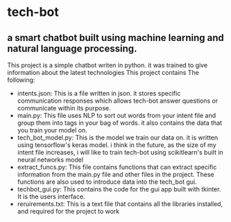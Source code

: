 # tech-bot
## a smart chatbot built using machine learning and natural language processing.

This project is a simple chatbot writen in python. it was trained to give information about the latest technologies
This project contains The following:

* intents.json: This is a file written in json. it stores specific communication responses which allows tech-bot answer questions or communicate within its purpose.
* main.py: This file uses NLP to sort out words from your intent file and group them into tags in your bag of words. it also contains the data that you train your model on.
* tech_bot_model.py: This is the model we train our data on. it is written using tensorflow's keras model. i think in the future, as the size of my intent file increases, i will like to train tech-bot using scikitlearn's built in neural networks model
* extract_funcs.py: This file contains functions that can extract specific information from the main.py file and other files in the project. These functions are also used  to introduce data into the  tech_bot gui.
* techbot_gui.py: This contains the code for the gui app built with tkinter. It is the users interface.
* reruirements.txt: This is a text file that contains all the libraries installed, and required for the project to work
